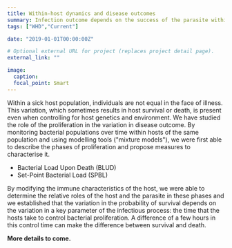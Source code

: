 ```yaml
---
title: Within-host dynamics and disease outcomes
summary: Infection outcome depends on the success of the parasite within its host. With theoretical and empirical approaches, we study what influences pathogen dynamics and its implication on symptoms.
tags: ["WHD","Current"]

date: "2019-01-01T00:00:00Z"

# Optional external URL for project (replaces project detail page).
external_link: ""

image:
  caption:
  focal_point: Smart
---
```

Within a sick host population, individuals are not equal in the face of illness. This variation, which sometimes results in host survival or death, is present even when controlling for host genetics and environment. We have studied the role of the proliferation in the variation in disease outcome. By monitoring bacterial populations over time within hosts of the same population and using modelling tools ("mixture models"), we were first able to describe the phases of proliferation and propose measures to characterise it. 
* Bacterial Load Upon Death (BLUD)
* Set-Point Bacterial Load (SPBL)

By modifying the immune characteristics of the host, we were able to determine the relative roles of the host and the parasite in these phases and we established that the variation in the probability of survival depends on the variation in a key parameter of the infectious process: the time that the hosts take to control bacterial proliferation. A difference of a few hours in this control time can make the difference between survival and death. 





<b>More details to come.</b>
